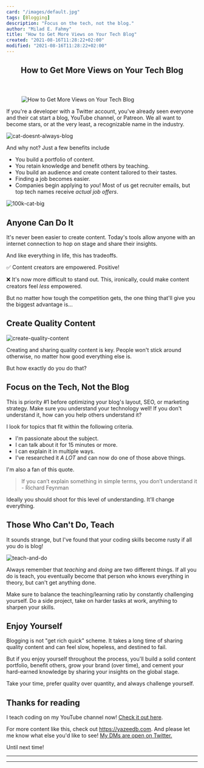 ```yaml
---
card: "/images/default.jpg"
tags: [Blogging]
description: "Focus on the tech, not the blog."
author: "Milad E. Fahmy"
title: "How to Get More Views on Your Tech Blog"
created: "2021-08-16T11:28:22+02:00"
modified: "2021-08-16T11:28:22+02:00"
---
```

<div class="site-wrapper">
<main id="site-main" class="site-main outer">
<div class="inner">
<article class="post-full post tag-blogging tag-programming tag-technology tag-javascript tag-react ">
<header class="post-full-header">
<h1 class="post-full-title">How to Get More Views on Your Tech Blog</h1>
</header>
<figure class="post-full-image">
<picture>
<source media="(max-width: 700px)" sizes="1px" srcset="data:image/gif;base64,R0lGODlhAQABAIAAAAAAAP///yH5BAEAAAAALAAAAAABAAEAAAIBRAA7 1w">
<source media="(min-width: 701px)" sizes="(max-width: 800px) 400px,
(max-width: 1170px) 700px,
1400px" srcset="/news/content/images/size/w300/2019/10/cover-image.jpg 300w,
/news/content/images/size/w600/2019/10/cover-image.jpg 600w,
/news/content/images/size/w1000/2019/10/cover-image.jpg 1000w,
/news/content/images/size/w2000/2019/10/cover-image.jpg 2000w">
<img onerror="this.style.display='none'" src="/news/content/images/size/w2000/2019/10/cover-image.jpg" alt="How to Get More Views on Your Tech Blog">
</picture>
</figure>
<section class="post-full-content">
<div class="post-content">
<p>If you're a developer with a Twitter account, you've already seen everyone and their cat start a blog, YouTube channel, or Patreon. We all want to become stars, or at the very least, a recognizable name in the industry.</p>
<p><img src="https://www.freecodecamp.org/news/content/images/2019/09/cat-doesnt-always-blog.jpg" alt="cat-doesnt-always-blog"></p>
<p>And why not? Just a few benefits include</p>
<ul>
<li>You build a portfolio of content.</li>
<li>You retain knowledge and benefit others by teaching.</li>
<li>You build an audience and create content tailored to their tastes.</li>
<li>Finding a job becomes easier.</li>
<li>Companies begin applying to <em>you</em>! Most of us get recruiter emails, but top tech names receive <em>actual job offers</em>.</li>
</ul>
<p><img src="https://www.freecodecamp.org/news/content/images/2019/09/100k-cat-big.jpg" alt="100k-cat-big"></p>
<h2 id="anyonecandoit">Anyone Can Do It</h2>
<p>It's never been easier to create content. Today's tools allow anyone with an internet connection to hop on stage and share their insights.</p>
<p>And like everything in life, this has tradeoffs.</p>
<p>✅ Content creators are empowered. Positive!</p>
<p>❌ It's now more difficult to stand out. This, ironically, could make content creators feel <em>less</em> empowered.</p>
<p>But no matter how tough the competition gets, the one thing that'll give you the biggest advantage is...</p>
<h2 id="createqualitycontent">Create Quality Content</h2>
<p><img src="https://www.freecodecamp.org/news/content/images/2019/10/create-quality-content.jpg" alt="create-quality-content"></p>
<p>Creating and sharing quality content is key. People won't stick around otherwise, no matter how good everything else is.</p>
<p>But how exactly do you do that?</p>
<h2 id="focusonthetechnottheblog">Focus on the Tech, Not the Blog</h2>
<p>This is priority #1 before optimizing your blog's layout, SEO, or marketing strategy. Make sure you understand your technology well! If you don't understand it, how can you help others understand it?</p>
<p>I look for topics that fit within the following criteria.</p>
<ul>
<li>I'm passionate about the subject.</li>
<li>I can talk about it for 15 minutes or more.</li>
<li>I can explain it in multiple ways.</li>
<li>I've researched it <em>A LOT</em> and can now do one of those above things.</li>
</ul>
<p>I'm also a fan of this quote.</p>
<blockquote>
<p>If you can’t explain something in simple terms, you don’t understand it - Richard Feynman</p>
</blockquote>
<p>Ideally you should shoot for this level of understanding. It'll change everything.</p>
<h2 id="thosewhocantdoteach">Those Who Can't Do, Teach</h2>
<p>It sounds strange, but I've found that your coding skills become rusty if all you do is blog!</p>
<p><img src="https://www.freecodecamp.org/news/content/images/2019/10/teach-and-do.jpeg" alt="teach-and-do"></p>
<p>Always remember that <em>teaching</em> and <em>doing</em> are two different things. If all you do is teach, you eventually become that person who knows everything in theory, but can't get anything done.</p>
<p>Make sure to balance the teaching/learning ratio by constantly challenging yourself. Do a side project, take on harder tasks at work, anything to sharpen your skills.</p>
<h2 id="enjoyyourself">Enjoy Yourself</h2>
<p>Blogging is not "get rich quick" scheme. It takes a long time of sharing quality content and can feel slow, hopeless, and destined to fail.</p>
<p>But if you enjoy yourself throughout the process, you'll build a solid content portfolio, benefit others, grow your brand (over time), and cement your hard-earned knowledge by sharing your insights on the global stage.</p>
<p>Take your time, prefer quality over quantity, and always challenge yourself.</p>
<h2 id="thanksforreading">Thanks for reading</h2>
<p>I teach coding on my YouTube channel now! <a href="https://www.youtube.com/channel/UC9pYepHoYW9Hr_VLDrgLhRA?view_as=subscriber">Check it out here</a>.</p>
<p>For more content like this, check out <a href="https://yazeedb.com">https://yazeedb.com</a>. And please let me know what else you'd like to see! <a href="https://twitter.com/yazeedBee">My DMs are open on Twitter.</a></p>
<p>Until next time!</p>
</div>
<hr>
<hr>
</section>
</article>
</div>
</main>
</div>
<!-- Google Tag Manager (noscript) -->
<!-- End Google Tag Manager (noscript) -->
